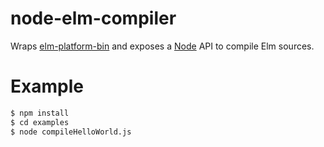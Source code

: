 # node-elm-compiler

Wraps [elm-platform-bin](https://github.com/kevva/elm-platform-bin) and exposes a [Node](https://nodejs.org) API to compile Elm sources.

# Example

```bash
$ npm install
$ cd examples
$ node compileHelloWorld.js
```